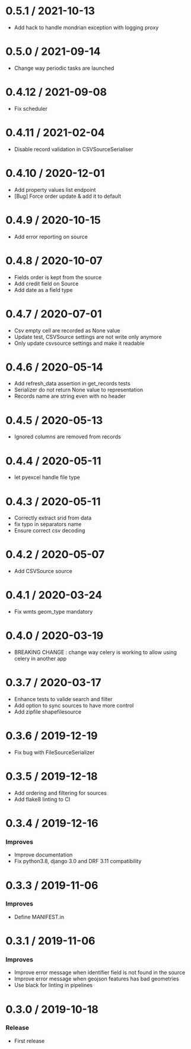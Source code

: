 
0.5.1 / 2021-10-13
==================

  * Add hack to handle mondrian exception with logging proxy

0.5.0 / 2021-09-14
==================

  * Change way periodic tasks are launched

0.4.12 / 2021-09-08
==================

  * Fix scheduler

0.4.11 / 2021-02-04
==================
  * Disable record validation in CSVSourceSerialiser

0.4.10 / 2020-12-01
==================

  * Add property values list endpoint
  * [Bug] Force order update & add it to default

0.4.9 / 2020-10-15
==================

  * Add error reporting on source

0.4.8 / 2020-10-07
==================

  * Fields order is kept from the source
  * Add credit field on Source
  * Add date as a field type

0.4.7 / 2020-07-01
==================

  * Csv empty cell are recorded as None value
  * Update test, CSVSource settings are not write only anymore
  * Only update csvsource settings and make it readable

0.4.6 / 2020-05-14
==================

  * Add refresh_data assertion in get_records tests
  * Serializer do not return None value to representation
  * Records name are string even with no header

0.4.5 / 2020-05-13
==================

  * Ignored columns are removed from records

0.4.4 / 2020-05-11
==================

  * let pyexcel handle file type

0.4.3 / 2020-05-11
==================

  * Correctly extract srid from data
  * fix typo in separators name
  * Ensure correct csv decoding

0.4.2 / 2020-05-07
==================

  * Add CSVSource source

0.4.1 / 2020-03-24
==================

  * Fix wmts geom_type mandatory

0.4.0 / 2020-03-19
==================

  * BREAKING CHANGE : change way celery is working to allow using celery in another app

0.3.7 / 2020-03-17
==================

  * Enhance tests to valide search and filter
  * Add option to sync sources to have more control
  * Add zipfile shapefilesource

0.3.6 / 2019-12-19
==================

  * Fix bug with FileSourceSerializer

0.3.5 / 2019-12-18
==================

  * Add ordering and filtering for sources
  * Add flake8 linting to CI

0.3.4 / 2019-12-16
==================

### Improves

  * Improve documentation
  * Fix python3.8, django 3.0 and DRF 3.11 compatibility

0.3.3 / 2019-11-06
==================

### Improves

  * Define MANIFEST.in

0.3.1 / 2019-11-06
==================

### Improves

  * Improve error message when identifier field is not found in the source
  * Improve error message when geojson features has bad geometries
  * Use black for linting in pipelines

0.3.0 / 2019-10-18
==================

### Release

  * First release

